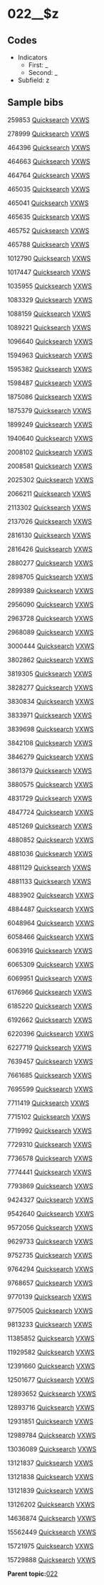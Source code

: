 # 022\_\_$z

## Codes

-   Indicators
    -   First: \_
    -   Second: \_
-   Subfield: z

## Sample bibs

259853 [Quicksearch](https://search.library.yale.edu/catalog/259853) [VXWS](http://prodorbis.library.yale.edu:7014/vxws/GetHoldingsService?bibId=259853)

278999 [Quicksearch](https://search.library.yale.edu/catalog/278999) [VXWS](http://prodorbis.library.yale.edu:7014/vxws/GetHoldingsService?bibId=278999)

464396 [Quicksearch](https://search.library.yale.edu/catalog/464396) [VXWS](http://prodorbis.library.yale.edu:7014/vxws/GetHoldingsService?bibId=464396)

464663 [Quicksearch](https://search.library.yale.edu/catalog/464663) [VXWS](http://prodorbis.library.yale.edu:7014/vxws/GetHoldingsService?bibId=464663)

464764 [Quicksearch](https://search.library.yale.edu/catalog/464764) [VXWS](http://prodorbis.library.yale.edu:7014/vxws/GetHoldingsService?bibId=464764)

465035 [Quicksearch](https://search.library.yale.edu/catalog/465035) [VXWS](http://prodorbis.library.yale.edu:7014/vxws/GetHoldingsService?bibId=465035)

465041 [Quicksearch](https://search.library.yale.edu/catalog/465041) [VXWS](http://prodorbis.library.yale.edu:7014/vxws/GetHoldingsService?bibId=465041)

465635 [Quicksearch](https://search.library.yale.edu/catalog/465635) [VXWS](http://prodorbis.library.yale.edu:7014/vxws/GetHoldingsService?bibId=465635)

465752 [Quicksearch](https://search.library.yale.edu/catalog/465752) [VXWS](http://prodorbis.library.yale.edu:7014/vxws/GetHoldingsService?bibId=465752)

465788 [Quicksearch](https://search.library.yale.edu/catalog/465788) [VXWS](http://prodorbis.library.yale.edu:7014/vxws/GetHoldingsService?bibId=465788)

1012790 [Quicksearch](https://search.library.yale.edu/catalog/1012790) [VXWS](http://prodorbis.library.yale.edu:7014/vxws/GetHoldingsService?bibId=1012790)

1017447 [Quicksearch](https://search.library.yale.edu/catalog/1017447) [VXWS](http://prodorbis.library.yale.edu:7014/vxws/GetHoldingsService?bibId=1017447)

1035955 [Quicksearch](https://search.library.yale.edu/catalog/1035955) [VXWS](http://prodorbis.library.yale.edu:7014/vxws/GetHoldingsService?bibId=1035955)

1083329 [Quicksearch](https://search.library.yale.edu/catalog/1083329) [VXWS](http://prodorbis.library.yale.edu:7014/vxws/GetHoldingsService?bibId=1083329)

1088159 [Quicksearch](https://search.library.yale.edu/catalog/1088159) [VXWS](http://prodorbis.library.yale.edu:7014/vxws/GetHoldingsService?bibId=1088159)

1089221 [Quicksearch](https://search.library.yale.edu/catalog/1089221) [VXWS](http://prodorbis.library.yale.edu:7014/vxws/GetHoldingsService?bibId=1089221)

1096640 [Quicksearch](https://search.library.yale.edu/catalog/1096640) [VXWS](http://prodorbis.library.yale.edu:7014/vxws/GetHoldingsService?bibId=1096640)

1594963 [Quicksearch](https://search.library.yale.edu/catalog/1594963) [VXWS](http://prodorbis.library.yale.edu:7014/vxws/GetHoldingsService?bibId=1594963)

1595382 [Quicksearch](https://search.library.yale.edu/catalog/1595382) [VXWS](http://prodorbis.library.yale.edu:7014/vxws/GetHoldingsService?bibId=1595382)

1598487 [Quicksearch](https://search.library.yale.edu/catalog/1598487) [VXWS](http://prodorbis.library.yale.edu:7014/vxws/GetHoldingsService?bibId=1598487)

1875086 [Quicksearch](https://search.library.yale.edu/catalog/1875086) [VXWS](http://prodorbis.library.yale.edu:7014/vxws/GetHoldingsService?bibId=1875086)

1875379 [Quicksearch](https://search.library.yale.edu/catalog/1875379) [VXWS](http://prodorbis.library.yale.edu:7014/vxws/GetHoldingsService?bibId=1875379)

1899249 [Quicksearch](https://search.library.yale.edu/catalog/1899249) [VXWS](http://prodorbis.library.yale.edu:7014/vxws/GetHoldingsService?bibId=1899249)

1940640 [Quicksearch](https://search.library.yale.edu/catalog/1940640) [VXWS](http://prodorbis.library.yale.edu:7014/vxws/GetHoldingsService?bibId=1940640)

2008102 [Quicksearch](https://search.library.yale.edu/catalog/2008102) [VXWS](http://prodorbis.library.yale.edu:7014/vxws/GetHoldingsService?bibId=2008102)

2008581 [Quicksearch](https://search.library.yale.edu/catalog/2008581) [VXWS](http://prodorbis.library.yale.edu:7014/vxws/GetHoldingsService?bibId=2008581)

2025302 [Quicksearch](https://search.library.yale.edu/catalog/2025302) [VXWS](http://prodorbis.library.yale.edu:7014/vxws/GetHoldingsService?bibId=2025302)

2066211 [Quicksearch](https://search.library.yale.edu/catalog/2066211) [VXWS](http://prodorbis.library.yale.edu:7014/vxws/GetHoldingsService?bibId=2066211)

2113302 [Quicksearch](https://search.library.yale.edu/catalog/2113302) [VXWS](http://prodorbis.library.yale.edu:7014/vxws/GetHoldingsService?bibId=2113302)

2137026 [Quicksearch](https://search.library.yale.edu/catalog/2137026) [VXWS](http://prodorbis.library.yale.edu:7014/vxws/GetHoldingsService?bibId=2137026)

2816130 [Quicksearch](https://search.library.yale.edu/catalog/2816130) [VXWS](http://prodorbis.library.yale.edu:7014/vxws/GetHoldingsService?bibId=2816130)

2816426 [Quicksearch](https://search.library.yale.edu/catalog/2816426) [VXWS](http://prodorbis.library.yale.edu:7014/vxws/GetHoldingsService?bibId=2816426)

2880277 [Quicksearch](https://search.library.yale.edu/catalog/2880277) [VXWS](http://prodorbis.library.yale.edu:7014/vxws/GetHoldingsService?bibId=2880277)

2898705 [Quicksearch](https://search.library.yale.edu/catalog/2898705) [VXWS](http://prodorbis.library.yale.edu:7014/vxws/GetHoldingsService?bibId=2898705)

2899389 [Quicksearch](https://search.library.yale.edu/catalog/2899389) [VXWS](http://prodorbis.library.yale.edu:7014/vxws/GetHoldingsService?bibId=2899389)

2956090 [Quicksearch](https://search.library.yale.edu/catalog/2956090) [VXWS](http://prodorbis.library.yale.edu:7014/vxws/GetHoldingsService?bibId=2956090)

2963728 [Quicksearch](https://search.library.yale.edu/catalog/2963728) [VXWS](http://prodorbis.library.yale.edu:7014/vxws/GetHoldingsService?bibId=2963728)

2968089 [Quicksearch](https://search.library.yale.edu/catalog/2968089) [VXWS](http://prodorbis.library.yale.edu:7014/vxws/GetHoldingsService?bibId=2968089)

3000444 [Quicksearch](https://search.library.yale.edu/catalog/3000444) [VXWS](http://prodorbis.library.yale.edu:7014/vxws/GetHoldingsService?bibId=3000444)

3802862 [Quicksearch](https://search.library.yale.edu/catalog/3802862) [VXWS](http://prodorbis.library.yale.edu:7014/vxws/GetHoldingsService?bibId=3802862)

3819305 [Quicksearch](https://search.library.yale.edu/catalog/3819305) [VXWS](http://prodorbis.library.yale.edu:7014/vxws/GetHoldingsService?bibId=3819305)

3828277 [Quicksearch](https://search.library.yale.edu/catalog/3828277) [VXWS](http://prodorbis.library.yale.edu:7014/vxws/GetHoldingsService?bibId=3828277)

3830834 [Quicksearch](https://search.library.yale.edu/catalog/3830834) [VXWS](http://prodorbis.library.yale.edu:7014/vxws/GetHoldingsService?bibId=3830834)

3833971 [Quicksearch](https://search.library.yale.edu/catalog/3833971) [VXWS](http://prodorbis.library.yale.edu:7014/vxws/GetHoldingsService?bibId=3833971)

3839698 [Quicksearch](https://search.library.yale.edu/catalog/3839698) [VXWS](http://prodorbis.library.yale.edu:7014/vxws/GetHoldingsService?bibId=3839698)

3842108 [Quicksearch](https://search.library.yale.edu/catalog/3842108) [VXWS](http://prodorbis.library.yale.edu:7014/vxws/GetHoldingsService?bibId=3842108)

3846279 [Quicksearch](https://search.library.yale.edu/catalog/3846279) [VXWS](http://prodorbis.library.yale.edu:7014/vxws/GetHoldingsService?bibId=3846279)

3861379 [Quicksearch](https://search.library.yale.edu/catalog/3861379) [VXWS](http://prodorbis.library.yale.edu:7014/vxws/GetHoldingsService?bibId=3861379)

3880575 [Quicksearch](https://search.library.yale.edu/catalog/3880575) [VXWS](http://prodorbis.library.yale.edu:7014/vxws/GetHoldingsService?bibId=3880575)

4831729 [Quicksearch](https://search.library.yale.edu/catalog/4831729) [VXWS](http://prodorbis.library.yale.edu:7014/vxws/GetHoldingsService?bibId=4831729)

4847724 [Quicksearch](https://search.library.yale.edu/catalog/4847724) [VXWS](http://prodorbis.library.yale.edu:7014/vxws/GetHoldingsService?bibId=4847724)

4851269 [Quicksearch](https://search.library.yale.edu/catalog/4851269) [VXWS](http://prodorbis.library.yale.edu:7014/vxws/GetHoldingsService?bibId=4851269)

4880852 [Quicksearch](https://search.library.yale.edu/catalog/4880852) [VXWS](http://prodorbis.library.yale.edu:7014/vxws/GetHoldingsService?bibId=4880852)

4881036 [Quicksearch](https://search.library.yale.edu/catalog/4881036) [VXWS](http://prodorbis.library.yale.edu:7014/vxws/GetHoldingsService?bibId=4881036)

4881129 [Quicksearch](https://search.library.yale.edu/catalog/4881129) [VXWS](http://prodorbis.library.yale.edu:7014/vxws/GetHoldingsService?bibId=4881129)

4881133 [Quicksearch](https://search.library.yale.edu/catalog/4881133) [VXWS](http://prodorbis.library.yale.edu:7014/vxws/GetHoldingsService?bibId=4881133)

4883902 [Quicksearch](https://search.library.yale.edu/catalog/4883902) [VXWS](http://prodorbis.library.yale.edu:7014/vxws/GetHoldingsService?bibId=4883902)

4884487 [Quicksearch](https://search.library.yale.edu/catalog/4884487) [VXWS](http://prodorbis.library.yale.edu:7014/vxws/GetHoldingsService?bibId=4884487)

6048964 [Quicksearch](https://search.library.yale.edu/catalog/6048964) [VXWS](http://prodorbis.library.yale.edu:7014/vxws/GetHoldingsService?bibId=6048964)

6058466 [Quicksearch](https://search.library.yale.edu/catalog/6058466) [VXWS](http://prodorbis.library.yale.edu:7014/vxws/GetHoldingsService?bibId=6058466)

6063916 [Quicksearch](https://search.library.yale.edu/catalog/6063916) [VXWS](http://prodorbis.library.yale.edu:7014/vxws/GetHoldingsService?bibId=6063916)

6065309 [Quicksearch](https://search.library.yale.edu/catalog/6065309) [VXWS](http://prodorbis.library.yale.edu:7014/vxws/GetHoldingsService?bibId=6065309)

6069951 [Quicksearch](https://search.library.yale.edu/catalog/6069951) [VXWS](http://prodorbis.library.yale.edu:7014/vxws/GetHoldingsService?bibId=6069951)

6176966 [Quicksearch](https://search.library.yale.edu/catalog/6176966) [VXWS](http://prodorbis.library.yale.edu:7014/vxws/GetHoldingsService?bibId=6176966)

6185220 [Quicksearch](https://search.library.yale.edu/catalog/6185220) [VXWS](http://prodorbis.library.yale.edu:7014/vxws/GetHoldingsService?bibId=6185220)

6192662 [Quicksearch](https://search.library.yale.edu/catalog/6192662) [VXWS](http://prodorbis.library.yale.edu:7014/vxws/GetHoldingsService?bibId=6192662)

6220396 [Quicksearch](https://search.library.yale.edu/catalog/6220396) [VXWS](http://prodorbis.library.yale.edu:7014/vxws/GetHoldingsService?bibId=6220396)

6227719 [Quicksearch](https://search.library.yale.edu/catalog/6227719) [VXWS](http://prodorbis.library.yale.edu:7014/vxws/GetHoldingsService?bibId=6227719)

7639457 [Quicksearch](https://search.library.yale.edu/catalog/7639457) [VXWS](http://prodorbis.library.yale.edu:7014/vxws/GetHoldingsService?bibId=7639457)

7661685 [Quicksearch](https://search.library.yale.edu/catalog/7661685) [VXWS](http://prodorbis.library.yale.edu:7014/vxws/GetHoldingsService?bibId=7661685)

7695599 [Quicksearch](https://search.library.yale.edu/catalog/7695599) [VXWS](http://prodorbis.library.yale.edu:7014/vxws/GetHoldingsService?bibId=7695599)

7711419 [Quicksearch](https://search.library.yale.edu/catalog/7711419) [VXWS](http://prodorbis.library.yale.edu:7014/vxws/GetHoldingsService?bibId=7711419)

7715102 [Quicksearch](https://search.library.yale.edu/catalog/7715102) [VXWS](http://prodorbis.library.yale.edu:7014/vxws/GetHoldingsService?bibId=7715102)

7719992 [Quicksearch](https://search.library.yale.edu/catalog/7719992) [VXWS](http://prodorbis.library.yale.edu:7014/vxws/GetHoldingsService?bibId=7719992)

7729310 [Quicksearch](https://search.library.yale.edu/catalog/7729310) [VXWS](http://prodorbis.library.yale.edu:7014/vxws/GetHoldingsService?bibId=7729310)

7736578 [Quicksearch](https://search.library.yale.edu/catalog/7736578) [VXWS](http://prodorbis.library.yale.edu:7014/vxws/GetHoldingsService?bibId=7736578)

7774441 [Quicksearch](https://search.library.yale.edu/catalog/7774441) [VXWS](http://prodorbis.library.yale.edu:7014/vxws/GetHoldingsService?bibId=7774441)

7793869 [Quicksearch](https://search.library.yale.edu/catalog/7793869) [VXWS](http://prodorbis.library.yale.edu:7014/vxws/GetHoldingsService?bibId=7793869)

9424327 [Quicksearch](https://search.library.yale.edu/catalog/9424327) [VXWS](http://prodorbis.library.yale.edu:7014/vxws/GetHoldingsService?bibId=9424327)

9542640 [Quicksearch](https://search.library.yale.edu/catalog/9542640) [VXWS](http://prodorbis.library.yale.edu:7014/vxws/GetHoldingsService?bibId=9542640)

9572056 [Quicksearch](https://search.library.yale.edu/catalog/9572056) [VXWS](http://prodorbis.library.yale.edu:7014/vxws/GetHoldingsService?bibId=9572056)

9629733 [Quicksearch](https://search.library.yale.edu/catalog/9629733) [VXWS](http://prodorbis.library.yale.edu:7014/vxws/GetHoldingsService?bibId=9629733)

9752735 [Quicksearch](https://search.library.yale.edu/catalog/9752735) [VXWS](http://prodorbis.library.yale.edu:7014/vxws/GetHoldingsService?bibId=9752735)

9764294 [Quicksearch](https://search.library.yale.edu/catalog/9764294) [VXWS](http://prodorbis.library.yale.edu:7014/vxws/GetHoldingsService?bibId=9764294)

9768657 [Quicksearch](https://search.library.yale.edu/catalog/9768657) [VXWS](http://prodorbis.library.yale.edu:7014/vxws/GetHoldingsService?bibId=9768657)

9770139 [Quicksearch](https://search.library.yale.edu/catalog/9770139) [VXWS](http://prodorbis.library.yale.edu:7014/vxws/GetHoldingsService?bibId=9770139)

9775005 [Quicksearch](https://search.library.yale.edu/catalog/9775005) [VXWS](http://prodorbis.library.yale.edu:7014/vxws/GetHoldingsService?bibId=9775005)

9813233 [Quicksearch](https://search.library.yale.edu/catalog/9813233) [VXWS](http://prodorbis.library.yale.edu:7014/vxws/GetHoldingsService?bibId=9813233)

11385852 [Quicksearch](https://search.library.yale.edu/catalog/11385852) [VXWS](http://prodorbis.library.yale.edu:7014/vxws/GetHoldingsService?bibId=11385852)

11929582 [Quicksearch](https://search.library.yale.edu/catalog/11929582) [VXWS](http://prodorbis.library.yale.edu:7014/vxws/GetHoldingsService?bibId=11929582)

12391660 [Quicksearch](https://search.library.yale.edu/catalog/12391660) [VXWS](http://prodorbis.library.yale.edu:7014/vxws/GetHoldingsService?bibId=12391660)

12501677 [Quicksearch](https://search.library.yale.edu/catalog/12501677) [VXWS](http://prodorbis.library.yale.edu:7014/vxws/GetHoldingsService?bibId=12501677)

12893652 [Quicksearch](https://search.library.yale.edu/catalog/12893652) [VXWS](http://prodorbis.library.yale.edu:7014/vxws/GetHoldingsService?bibId=12893652)

12893716 [Quicksearch](https://search.library.yale.edu/catalog/12893716) [VXWS](http://prodorbis.library.yale.edu:7014/vxws/GetHoldingsService?bibId=12893716)

12931851 [Quicksearch](https://search.library.yale.edu/catalog/12931851) [VXWS](http://prodorbis.library.yale.edu:7014/vxws/GetHoldingsService?bibId=12931851)

12989784 [Quicksearch](https://search.library.yale.edu/catalog/12989784) [VXWS](http://prodorbis.library.yale.edu:7014/vxws/GetHoldingsService?bibId=12989784)

13036089 [Quicksearch](https://search.library.yale.edu/catalog/13036089) [VXWS](http://prodorbis.library.yale.edu:7014/vxws/GetHoldingsService?bibId=13036089)

13121837 [Quicksearch](https://search.library.yale.edu/catalog/13121837) [VXWS](http://prodorbis.library.yale.edu:7014/vxws/GetHoldingsService?bibId=13121837)

13121838 [Quicksearch](https://search.library.yale.edu/catalog/13121838) [VXWS](http://prodorbis.library.yale.edu:7014/vxws/GetHoldingsService?bibId=13121838)

13121839 [Quicksearch](https://search.library.yale.edu/catalog/13121839) [VXWS](http://prodorbis.library.yale.edu:7014/vxws/GetHoldingsService?bibId=13121839)

13126202 [Quicksearch](https://search.library.yale.edu/catalog/13126202) [VXWS](http://prodorbis.library.yale.edu:7014/vxws/GetHoldingsService?bibId=13126202)

14636874 [Quicksearch](https://search.library.yale.edu/catalog/14636874) [VXWS](http://prodorbis.library.yale.edu:7014/vxws/GetHoldingsService?bibId=14636874)

15562449 [Quicksearch](https://search.library.yale.edu/catalog/15562449) [VXWS](http://prodorbis.library.yale.edu:7014/vxws/GetHoldingsService?bibId=15562449)

15721975 [Quicksearch](https://search.library.yale.edu/catalog/15721975) [VXWS](http://prodorbis.library.yale.edu:7014/vxws/GetHoldingsService?bibId=15721975)

15729888 [Quicksearch](https://search.library.yale.edu/catalog/15729888) [VXWS](http://prodorbis.library.yale.edu:7014/vxws/GetHoldingsService?bibId=15729888)

**Parent topic:**[022](../../tags/022/022.md)

